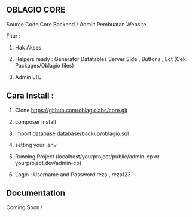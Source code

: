 ## OBLAGIO CORE 
Source Code Core Backend / Admin Pembuatan Website

Fitur :

1. Hak Akses

2. Helpers ready : Generator Datatables Server Side , Buttons , Ect (Cek Packages/Oblagio files)  

3. Admin LTE

## Cara Install :

1. Clone https://github.com/oblagiolabs/core.git

2. composer install

3. import database database/backup/oblagio.sql

4. setting your .env 

5. Running Project (localhost/yourproject/public/admin-cp or yourproject.dev/admin-cp)

6. Login  : Username and Password reza , reza123

## Documentation

Coming Soon ! 